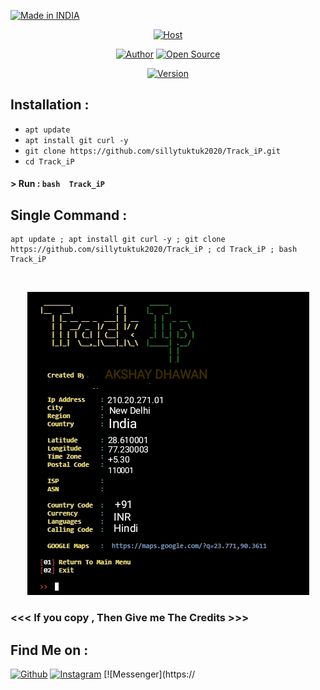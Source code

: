 <p align="left">
<a href="#"><img title="Made in INDIA" src="https://img.shields.io/badge/MADE%20IN%20-INDIA-orange?colorA=%23ff0000&colorB=%23017e40&style=for-the-badge"></a>
</p>
<p align="center">
<a href="#"><img title="Host" src="https://raw.githubusercontent.com/htr-tech/release-download/master/images/banner/trackip.png"></a>
</p>
<p align="center">
<a href="https://github.com/htr-tech"><img title="Author" src="https://img.shields.io/badge/Author%20-Sillytuktuk2020-green.svg?style=for-the-badge&logo=github"></a>
<a href="#"><img title="Open Source" src="https://img.shields.io/badge/Open%20-Source%20%F0%9F%98%8E-yellowgreen?style=for-the-badge"></a>
</p>
<p align="center">
<a href="#"><img title="Version" src="https://img.shields.io/badge/Version%20-0.2-yellow.svg?style=flat-square"></a>
</p>

## Installation :

* `apt update`
* `apt install git curl -y`
* `git clone https://github.com/sillytuktuk2020/Track_iP.git `
* `cd Track_iP`

#### > Run : `bash  Track_iP`

## Single Command :
```
apt update ; apt install git curl -y ; git clone https://github.com/sillytuktuk2020/Track_iP ; cd Track_iP ; bash Track_iP
```
<br>
<p align="center">
<img src="https://github.com/sillytuktuk2020/Track_iP/blob/master/IMG_20200730_160532.png"/>

### <<< If you copy , Then Give me The Credits >>>

## Find Me on :
[![Github](https://img.shields.io/badge/Github-Sillytuktuk2020-green?style=for-the-badge&logo=github)](https://github.com/sillytuktuk2020)
[![Instagram](https://img.shields.io/badge/IG-decent__deep__raadhe-yellowgreen?style=for-the-badge&logo=instagram)](https://www.instagram.com/decent_deep_raadhe)
[![Messenger](https://
